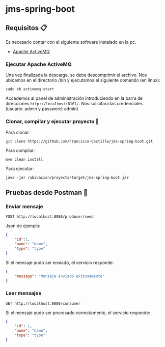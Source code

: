 # jms-spring-boot

## Requisitos :clipboard:

Es necesario contar con el siguiente software instalado en la pc.
 * [Apache ActiveMQ](https://activemq.apache.org/components/classic/download/)

### Ejecutar Apache ActiveMQ

Una vez finalizada la descarga, se debe descomprimir el archivo. Nos ubicamos en el directorio /bin y ejecutamos el siguiente comando (en linux):

```
sudo sh activemq start
```
Accedemos al panel de administración introduciendo en la barra de direcciones ```http://localhost:8161/```. Nos solicitara las credenciales (usuario: admin y password: admin)

### Clonar, compilar y ejecutar proyecto :wrench:

Para clonar:

```git clone https://github.com/Francisco-Castillo/jms-spring-boot.git```

Para compilar:

```mvn clean install```

Para ejecutar:

``` 
java -jar /ubicacion/proyecto/target/jms-spring-boot.jar
```

## Pruebas desde Postman :rocket:

### Enviar mensaje
```
POST http://localhost:8080/producer/send
```
Json de ejemplo:

```json
{
    "id":1,
    "name": "name",
    "type": "type"
}
```
Si el mensaje pudo ser enviado, el servicio responde:

```json
{
    "message": "Mensaje enviado exitosamente"
}
```
### Leer mensajes

```
GET http://localhost:8080/consumer
```
Si el mensaje pudo ser procesado correctamente, el servicio responde:

```json
{
    "id": 1,
    "name": "name",
    "type": "type"
}
```
